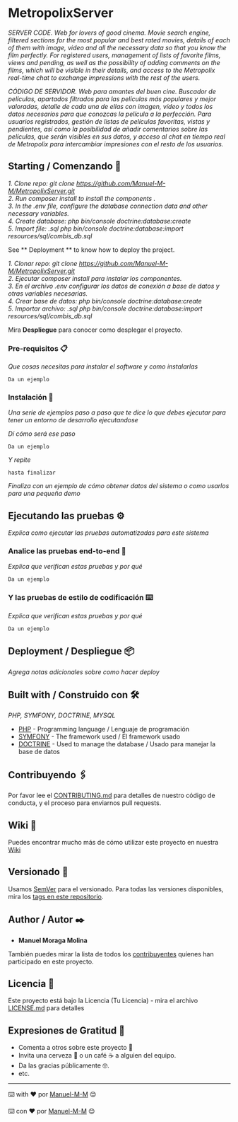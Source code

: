 # MetropolixServer

_SERVER CODE. Web for lovers of good cinema. Movie search engine, filtered sections for the most popular and best rated movies, details of each of them with image, video and all the necessary data so that you know the film perfectly. For registered users, management of lists of favorite films, views and pending, as well as the possibility of adding comments on the films, which will be visible in their details, and access to the Metropolix real-time chat to exchange impressions with the rest of the users._

_CÓDIGO DE SERVIDOR. Web para amantes del buen cine. Buscador de películas, apartados filtrados para las películas más populares y mejor valoradas, detalle de cada una de ellas con imagen, vídeo y todos los datos necesarios para que conozcas la película a la perfección. Para usuarios registrados, gestión de listas de películas favoritas, vistas y pendientes, así como la posibilidad de añadir comentarios sobre las películas, que serán visibles en sus datos, y acceso al chat en tiempo real de Metropolix para intercambiar impresiones con el resto de los usuarios._ 

## Starting / Comenzando 🚀

_1. Clone repo: git clone https://github.com/Manuel-M-M/MetropolixServer.git_  
_2. Run composer install to install the components ._  
_3. In the .env file, configure the database connection data and other necessary variables._  
_4. Create database: php bin/console doctrine:database:create_  
_5. Import file: .sql php bin/console doctrine:database:import resources/sql/combis_db.sql_

See ** Deployment ** to know how to deploy the project. 

_1. Clonar repo: git clone https://github.com/Manuel-M-M/MetropolixServer.git_  
_2. Ejecutar composer install para instalar los componentes._  
_3. En el archivo .env configurar los datos de conexión a base de datos y otras variables necesarias._  
_4. Crear base de datos: php bin/console doctrine:database:create_  
_5. Importar archivo: .sql php bin/console doctrine:database:import resources/sql/combis_db.sql_

Mira **Despliegue** para conocer como desplegar el proyecto.


### Pre-requisitos 📋

_Que cosas necesitas para instalar el software y como instalarlas_

```
Da un ejemplo
```

### Instalación 🔧

_Una serie de ejemplos paso a paso que te dice lo que debes ejecutar para tener un entorno de desarrollo ejecutandose_

_Dí cómo será ese paso_

```
Da un ejemplo
```

_Y repite_

```
hasta finalizar
```

_Finaliza con un ejemplo de cómo obtener datos del sistema o como usarlos para una pequeña demo_

## Ejecutando las pruebas ⚙️

_Explica como ejecutar las pruebas automatizadas para este sistema_

### Analice las pruebas end-to-end 🔩

_Explica que verifican estas pruebas y por qué_

```
Da un ejemplo
```

### Y las pruebas de estilo de codificación ⌨️

_Explica que verifican estas pruebas y por qué_

```
Da un ejemplo
```

## Deployment / Despliegue 📦

_Agrega notas adicionales sobre como hacer deploy_

## Built with / Construido con 🛠️

_PHP, SYMFONY, DOCTRINE, MYSQL_

* [PHP](https://www.php.net/) - Programming language / Lenguaje de programación 
* [SYMFONY](https://symfony.com/) - The framework used / El framework usado
* [DOCTRINE](https://www.doctrine-project.org/) - Used to manage the database / Usado para manejar la base de datos

## Contribuyendo 🖇️

Por favor lee el [CONTRIBUTING.md](https://gist.github.com/villanuevand/xxxxxx) para detalles de nuestro código de conducta, y el proceso para enviarnos pull requests.

## Wiki 📖

Puedes encontrar mucho más de cómo utilizar este proyecto en nuestra [Wiki](https://github.com/tu/proyecto/wiki)

## Versionado 📌

Usamos [SemVer](http://semver.org/) para el versionado. Para todas las versiones disponibles, mira los [tags en este repositorio](https://github.com/tu/proyecto/tags).

## Author / Autor ✒️

* **Manuel Moraga Molina** 

También puedes mirar la lista de todos los [contribuyentes](https://github.com/your/project/contributors) quíenes han participado en este proyecto. 

## Licencia 📄

Este proyecto está bajo la Licencia (Tu Licencia) - mira el archivo [LICENSE.md](LICENSE.md) para detalles

## Expresiones de Gratitud 🎁

* Comenta a otros sobre este proyecto 📢
* Invita una cerveza 🍺 o un café ☕ a alguien del equipo. 
* Da las gracias públicamente 🤓.
* etc.



---
⌨️ with ❤️ por [Manuel-M-M](https://github.com/Manuel-M-M) 😊

⌨️ con ❤️ por [Manuel-M-M](https://github.com/Manuel-M-M) 😊
